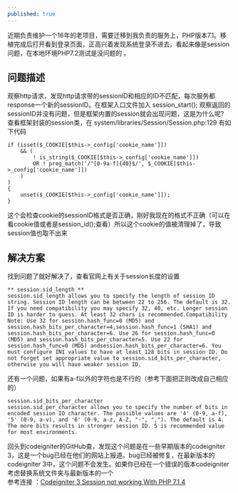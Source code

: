 ```yaml
---
published: true
---
```

近期负责维护一个16年的老项目，需要迁移到我负责的服务上，PHP版本7.1。移植完成后打开看到登录页面，正高兴着发现系统登录不进去，看起来像是session问题，在本地环境PHP7.2测试是没问题的 。  


## 问题描述

观察http请求，发现http请求带的sessionID和相应的ID不匹配，每次服务都response一个新的sessionID。在框架入口文件加入 session_start(); 观察返回的sessionID并没有问题，但是框架内置的session就会出现问题，这是为什么呢?  
查看框架封装的session类，在 system/libraries/Session/Session.php:129 有如下代码  
```
if (isset($_COOKIE[$this->_config['cookie_name']])
    && (
        ! is_string($_COOKIE[$this->_config['cookie_name']])
        OR ! preg_match('/^[0-9a-f]{40}$/', $_COOKIE[$this->_config['cookie_name']])
    )
)
{
    unset($_COOKIE[$this->_config['cookie_name']]);
}
```  
这个会检查cookie的sessionID格式是否正确，刚好我现在的格式不正确（可以在看cookie值或者是session_id();查看）所以这个cookie的值被清理掉了，导致session值也取不出来
<!--more-->
## 解决方案
找到问题了就好解决了，查看官网上有关于session长度的设置  
```
** session.sid_length **
session.sid_length allows you to specify the length of session ID string. Session ID length can be between 22 to 256. The default is 32. If you need compatibility you may specify 32, 40, etc. Longer session ID is harder to guess. At least 32 chars is recommended.Compatibility Note: Use 32 for session.hash_func=0 (MD5) and session.hash_bits_per_character=4,session.hash_func=1 (SHA1) and session.hash_bits_per_character=6. Use 26 for session.hash_func=0 (MD5) and session.hash_bits_per_character=5. Use 22 for session.hash_func=0 (MD5) andsession.hash_bits_per_character=6. You must configure INI values to have at least 128 bits in session ID. Do not forget set appropriate value to session.sid_bits_per_character, otherwise you will have weaker session ID.
```  
还有一个问题，如果有a-f以外的字符也是不行的（参考下面把正则改成自己相应的）  
```
session.sid_bits_per_character
session.sid_per_character allows you to specify the number of bits in encoded session ID character. The possible values are '4' (0-9, a-f), '5' (0-9, a-v), and '6' (0-9, a-z, A-Z, "-", ","). The default is 4. The more bits results in stronger session ID. 5 is recommended value for most environments.
```  
回头到codeigniter的GitHub查，发现这个问题是在一些早期版本的codeigniter 3，这是一个bug已经在他们的网站上报道。bug已经被修复，在最新版本的codeigniter 3中，这个问题不会发生。如果你已经在一个错误的版本codeigniter考虑替换系统文件夹与最新版本的一个  
参考连接 ：[Codeigniter 3 Session not working With PHP 7.1.4](https://stackoverflow.com/questions/43718961/codeigniter-3-session-not-working-with-php-7-1-4)
